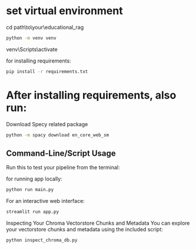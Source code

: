 # set virtual environment
cd path\to\your\educational_rag

```bash
python -m venv venv
```
venv\Scripts\activate

for installing requirements: 
```bash
pip install -r requirements.txt
```

# After installing requirements, also run:
Download Specy related package
```bash
python -m spacy download en_core_web_sm
```

## Command-Line/Script Usage
Run this to test your pipeline from the terminal:

for running app locally:

```bash
python run main.py
```

For an interactive web interface:
```bash
streamlit run app.py
```

Inspecting Your Chroma Vectorstore Chunks and Metadata
You can explore your vectorstore chunks and metadata using the included script:
```bash
python inspect_chroma_db.py
```